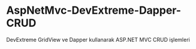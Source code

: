 # AspNetMvc-DevExtreme-Dapper-CRUD
DevExtreme GridView ve Dapper kullanarak ASP.NET MVC CRUD işlemleri 
